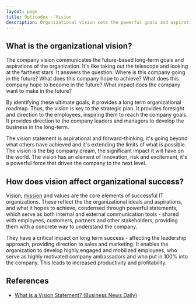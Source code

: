 ```yaml
---
layout: page
title: Opticodex - Vision
description: Organizational vision sets the powerful goals and aspirations for high performance IT organizations
---
```


<h2>What is the organizational vision?</h2>

The company vision communicates the future-based long-term goals and aspirations of the organization. It's like taking out the telescope and looking at the farthest stars. It answers the question: Where is this company going in the future? What does this company hope to achieve? What does this company hope to become in the future? What impact does the company want to make in the future?

By identifying these ultimate goals, it provides a long term organizational roadmap. Thus, the vision is key to the strategic plan. It provides foresight and direction to the employees, inspiring them to reach the company goals. It provides direction to the company leaders and managers to develop the business in the long-term. 

The vision statement is aspirational and forward-thinking, it's going beyond what others have achieved and it's extending the limits of what is possible. The vision is the big company dream, the significant impact it will have on the world. The vision has an element of innovation, risk and excitement, it's a powerful force that drives the company to the next level.

<h2>How does vision affect organizational success?</h2>

Vision, <a href="{{ site.url }}/codex/mission">mission</a> and values are the core elements of successful IT organizations. These reflect the the organizational ideals and aspirations, and what it hopes to achieve, condensed through powerful statements, which serve as both internal and external communication tools - shared with employees, customers, partners and other stakeholders, providing them with a concrete way to understand the company. 

They have a critical impact on long term success - affecting the leadership approach, providing direction to sales and marketing. It enables the organization to develop highly engaged and mobilized employees, who serve as highly motivated company ambassadors and who put in 100% into the company. This leads to increased productivity and profitability.

<h2>References</h2>

<ul>
	<li><a href="https://www.businessnewsdaily.com/3882-vision-statement.html" target="_blank">What is a Vision Statement? (Business News Daily)</a></li>
</ul>